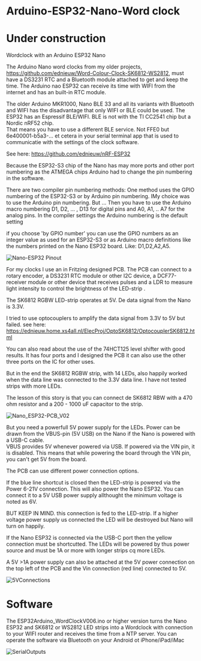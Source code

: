 # Arduino-ESP32-Nano-Word clock
# Under construction

Wordclock with an Arduino ESP32 Nano

The Arduino Nano word clocks from my older projects, https://github.com/ednieuw/Word-Colour-Clock-SK6812-WS2812, must have a DS3231 RTC and a Bluetooth module attached to get and keep the time.
The Arduino nao ESP32 can receive its time with WIFI from the internet and has an built-in RTC module.

The older Arduino MKR1000, Nano BLE 33 and all its variants with Bluetooth and WIFI has the disadvantage that only WIFI or BLE could be used. The ESP32 has an Espressif BLE/WIFI. BLE is not with the TI CC2541 chip but a Nordic nRF52 chip. <br>
That means you have to use a different BLE service. Not FFE0 but 6e400001-b5a3-... et cetera in your serial terminal app that is used to communicatie with the settings of the clock software.

See here: https://github.com/ednieuw/nRF-ESP32

Because the ESP32-S3 chip of the Nano has may more ports and other port numbering as the ATMEGA chips Arduino had to change the pin numbering in the software. 

There are two compiler pin numbering methods: One method uses the GPIO numbering of the ESP32-S3 or by Arduino pin numbering.
IMy choice was to use the Arduino pin numbering. But ... Then you have to use the Arduino macro numbering D1, D2, ... , D13  for digital pins and A0, A1, .. A7 for the analog pins. In the compiler settings the Arduino numbering is the default setting

if you choose 'by GPIO number' you can use the GPIO numbers as an integer value as used for an ESP32-S3 or as Arduino macro definitions like the numbers printed on the Nano ESP32 board. Like: D1,D2,A2,A5. 

![Nano-ESP32 Pinout](https://github.com/ednieuw/Arduino-ESP32-Nano-Wordclock/assets/12166816/8d2201ea-e34a-4734-9fc0-5480a702290c)

For my clocks I use an in Fritzing designed PCB. 
The PCB can connect to a rotary encoder, a DS3231 RTC module or other I2C device, a DCF77-receiver module or other device that receives pulses and a LDR to measure light intensity to control the brightness of the LED-strip .

The SK6812 RGBW LED-strip operates at 5V. De data signal from the Nano is 3.3V. 

I tried to use optocouplers to amplify the data signal from 3.3V to 5V but failed. see here:
https://ednieuw.home.xs4all.nl/ElecProj/OptoSK6812/OptocouplerSK6812.html

You can also read about the use of the 74HCT125 level shifter with good results. It has four ports and I designed the PCB it can also use the other three ports on the IC for other uses. 

But in the end the SK6812 RGBW strip, with 14 LEDs, also happily worked when the data line was connected to the 3.3V data line. I have not tested strips with more LEDs. 

The lesson of this story is that you can connect de SK6812 RBW with a 470 ohm resistor and a 200 - 1000 uF capacitor to the strip. 

![Nano_ESP32-PCB_V02](https://github.com/ednieuw/Arduino-ESP32-Nano-Wordclock/assets/12166816/9b5c5c5a-e908-4ae9-8d86-66cb5d0ebd43)

But you need a powerfull 5V power supply for the LEDs. Power can be drawn from the VBUS-pin (5V USB) on the Nano if the Nano is powered with a USB-C cable.  
VBUS provides 5V whenever powered via USB. If powered via the VIN pin, it is disabled. This means that while powering the board through the VIN pin, you can't get 5V from the board.

The PCB can use different power connection options.

If the blue line shortcut is closed then the LED-strip is powered via the Power 6-21V connection. This will also power the Nano ESP32. You can connect it to a 5V USB power supply allthought the minimum voltage is noted as 6V. 

BUT KEEP IN MIND. this connection is fed to the LED-strip. If a higher voltage power supply us connected the LED will be destroyed but Nano will turn on happily.

If the Nano ESP32 is connected via the USB-C port then the yellow connection must be shortcutted. The LEDs will be powered by thus power source and must be 1A or more with longer strips cq more LEDs.

A 5V >1A power supply can also be attached at the 5V power connection on the top left of the PCB and the Vin connection (red line) connected to 5V. 

![5VConnections](https://github.com/ednieuw/Arduino-ESP32-Nano-Wordclock/assets/12166816/39ea30fc-2850-4c1c-9fdb-4b4bec752f9a)

# Software

The ESP32Arduino_WordClockV006.ino or higher version turns the Nano ESP32 and SK6812 or WS2812 LED strips into a Wordclock with connection to your WIFI router and receives the time from a NTP server. You can operate the software via Bluetooth on your Android ot iPhone/iPad/iMac

![SerialOutputs](https://github.com/ednieuw/Arduino-ESP32-Nano-Wordclock/assets/12166816/6b1e48c3-783a-4b4e-bc32-eaa1fe344297)




